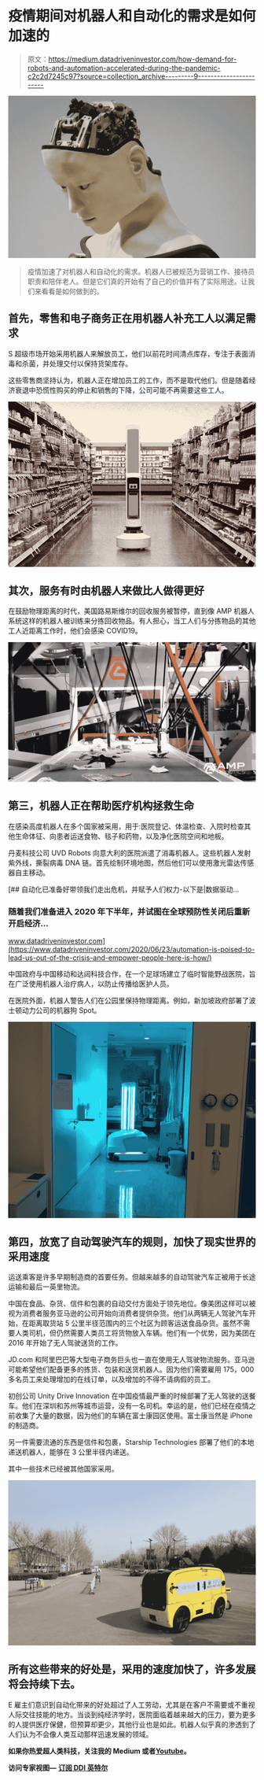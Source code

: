 # 疫情期间对机器人和自动化的需求是如何加速的

> 原文：<https://medium.datadriveninvestor.com/how-demand-for-robots-and-automation-accelerated-during-the-pandemic-c2c2d7245c97?source=collection_archive---------9----------------------->

![](img/c51f1a3d557bd36bf900535bd5ffe0d5.png)

> 疫情加速了对机器人和自动化的需求。机器人已被规范为营销工作、接待员职责和陪伴老人。但是它们真的开始有了自己的价值并有了实际用途。让我们来看看是如何做到的。

## **首先，零售和电子商务正在用机器人补充工人以满足需求**

S 超级市场开始采用机器人来解放员工，他们以前花时间清点库存，专注于表面消毒和杀菌，并处理交付以保持货架库存。

这些零售商坚持认为，机器人正在增加员工的工作，而不是取代他们。但是随着经济衰退中恐慌性购买的停止和销售的下降，公司可能不再需要这些工人。

![](img/d84ae622dec0948ac9ac73f1cbb6fd7e.png)

## 其次，服务有时由机器人来做比人做得更好

在鼓励物理距离的时代，美国路易斯维尔的回收服务被暂停，直到像 AMP 机器人系统这样的机器人被训练来分拣回收物品。有人担心，当工人们与分拣物品的其他工人近距离工作时，他们会感染 COVID19。

![](img/8aaca7821bdd7ef3e398b3e331268c12.png)

## **第三，机器人正在帮助医疗机构拯救生命**

在感染高度机器人在多个国家被采用，用于:医院登记、体温检查、入院时检查其他生命体征、向患者运送食物、毯子和药物，以及净化医院空间和地板。

丹麦科技公司 UVD Robots 向意大利的医院派遣了消毒机器人。这些机器人发射紫外线，撕裂病毒 DNA 链。首先绘制环境地图，然后他们可以使用激光雷达传感器自主移动。

[](https://www.datadriveninvestor.com/2020/06/23/automation-is-poised-to-lead-us-out-of-the-crisis-and-empower-people-here-is-how/) [## 自动化已准备好带领我们走出危机，并赋予人们权力-以下是|数据驱动…

### 随着我们准备进入 2020 年下半年，并试图在全球预防性关闭后重新开启经济…

www.datadriveninvestor.com](https://www.datadriveninvestor.com/2020/06/23/automation-is-poised-to-lead-us-out-of-the-crisis-and-empower-people-here-is-how/) 

中国政府与中国移动和达闼科技合作，在一个足球场建立了临时智能野战医院，旨在广泛使用机器人治疗病人，以防止传播给医护人员。

在医院外面，机器人警告人们在公园里保持物理距离。例如，新加坡政府部署了波士顿动力公司的机器狗 Spot。

![](img/ada1a9ada8e28ee2e38f50d7b8db7952.png)

## **第四，放宽了自动驾驶汽车的规则，加快了现实世界的采用速度**

运送乘客是许多早期制造商的首要任务。但越来越多的自动驾驶汽车正被用于长途运输和最后一英里物流。

中国在食品、杂货、信件和包裹的自动交付方面处于领先地位。像美团这样可以被视为消费者服务亚马逊的公司开始向消费者提供杂货。他们从两辆无人驾驶汽车开始，在距离取货站 5 公里半径范围内的三个社区为顾客运送食品杂货。虽然不需要人类司机，但仍然需要人类员工将货物放入车辆。他们有一个优势，因为美团在 2016 年开始了无人驾驶送货的工作。

JD.com 和阿里巴巴等大型电子商务巨头也一直在使用无人驾驶物流服务。亚马逊可能希望他们配备更多的拣货、包装和送货机器人。因为他们需要雇用 175，000 多名员工来处理增加的在线订单，以及增加的不得不请病假的员工。

初创公司 Unity Drive Innovation 在中国疫情最严重的时候部署了无人驾驶的送餐车。他们在深圳和苏州等城市运营，没有一名司机。幸运的是，他们已经在疫情之前收集了大量的数据，因为他们的车辆在富士康园区使用。富士康当然是 iPhone 的制造商。

另一件需要流通的东西是信件和包裹，Starship Technologies 部署了他们的本地递送机器人，能够在 3 公里半径内递送。

其中一些技术已经被其他国家采用。

![](img/bc9a978070943d2e7cd3a56b32f6e771.png)

## **所有这些带来的好处是，采用的速度加快了，许多发展将会持续下去。**

E 雇主们意识到自动化带来的好处超过了人工劳动，尤其是在客户不需要或不重视人际交往技能的地方。当谈到纯经济学时，医院面临着越来越大的压力，要为更多的人提供医疗保健，但预算却更少，其他行业也是如此。机器人似乎真的渗透到了人们认为不会像人类互动那样迅速发展的领域。

**如果你热爱超人类科技，关注我的 Medium 或者**[**Youtube**](https://www.youtube.com/channel/UCo5tHD0JqZGMPLfPZ9LswgA/)**。**

**访问专家视图—** [**订阅 DDI 英特尔**](https://datadriveninvestor.com/ddi-intel)